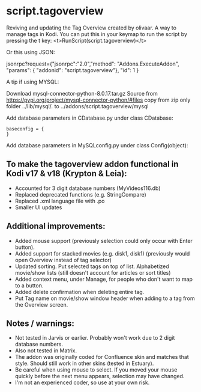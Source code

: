 # script.tagoverview
Reviving and updating the Tag Overview created by olivaar.   A way to manage tags in Kodi.  You can put this in your keymap to run the script by pressing the t key: &lt;t&gt;RunScript(script.tagoverview)&lt;/t&gt;

Or this using JSON:

jsonrpc?request={"jsonrpc":"2.0","method": "Addons.ExecuteAddon", "params": { "addonid": "script.tagoverview"}, "id": 1 }

A tip if using MYSQL:

Download mysql-connector-python-8.0.17.tar.gz Source from 
https://pypi.org/project/mysql-connector-python/#files
copy from zip only folder ../lib/mysql/*.* to ../addons/script.tagoverview/mysql

Add database parameters in CDatabase.py
under
class CDatabase:

    baseconfig = {
    }

Add database parameters in MySQLconfig.py
under
class Config(object):

## To make the tagoverview addon functional in Kodi v17 & v18 (Krypton & Leia):

* Accounted for 3 digit database numbers (MyVideos116.db)
* Replaced deprecated functions (e.g. StringCompare)
* Replaced .xml language file with .po
* Smaller UI updates

## Additional improvements:
* Added mouse support (previously selection could only occur with Enter button).  
* Added support for stacked movies (e.g. disk1, disk1) (previously would open Overview instead of tag selector) 
* Updated sorting.  Put selected tags on top of list.  Alphabetized movie/show lists (still doesn't account for articles or sort titles)
* Added context menu, under Manage, for people who don't want to map to a button.  
* Added delete confirmation when deleting entire tag.
* Put Tag name on movie/show window header when adding to a tag from the Overview screen.

## Notes / warnings:
* Not tested in Jarvis or earlier.  Probably won't work due to 2 digit database numbers.
* Also not tested in Matrix.
* The addon was originally coded for Confluence skin and matches that style.  Should still work in other skins (tested in Estuary).
* Be careful when using mouse to select.  If you moved your mouse quickly before the next menu appears, selection may have changed.
* I'm not an experienced coder, so use at your own risk.
